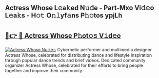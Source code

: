 ## Actress Whose L𝚎a𝚔ed N𝚞𝚍e - Part-Mxo Vi𝚍𝚎o L𝚎a𝚔s - H𝚘𝚝 O𝚗𝚕yf𝚊ns P𝚑𝚘tos ypjLh

# <h2><a href="http://kfa05f.oniu.top/?m=Actress+Whose">🔗👉 🔴 Actress Whose P𝚑ot𝚘𝚜 V𝚒d𝚎o</a></h2>

[![Actress Whose Nu𝚍e𝚜](https://i.imgur.com/0qMVB7G.gif)](http://kfa05f.oniu.top/?m=Actress+Whose)
Cybernetic performer and multimedia designer Actress Whose, celebrated for distributing dance and lifestyle inspiration through popular dance trends and brief videos. Dedicated community organizer Actress Whose, celebrated for their efforts to bring people together and improve their community.  
